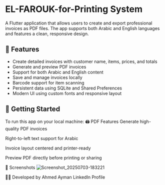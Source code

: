 #  EL-FAROUK-for-Printing System

A Flutter application that allows users to create and export professional invoices as PDF files. The app supports both Arabic and English languages and features a clean, responsive design.

## 📱 Features

- Create detailed invoices with customer name, items, prices, and totals
- Generate and preview PDF invoices
- Support for both Arabic and English content
- Save and manage invoices locally
- Barcode support for item scanning
- Persistent data using SQLite and Shared Preferences
- Modern UI using custom fonts and responsive layout

## 🚀 Getting Started

To run this app on your local machine:
🖨️ PDF Features
Generate high-quality PDF invoices

Right-to-left text support for Arabic

Invoice layout centered and printer-ready

Preview PDF directly before printing or sharing

📸 Screenshots
![Screenshot_20250703-183221](https://github.com/user-attachments/assets/68a5ca1a-f39f-4062-86a0-2c44c186e0e3)


👨‍💻 Developed by
Ahmed Ayman
LinkedIn Profile


